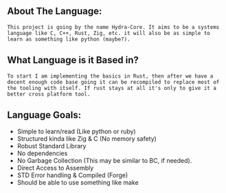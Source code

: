 ## About The Language:
	This project is going by the name Hydra-Core. It aims to be a systems language like C, C++, Rust, Zig, etc. it will also be as simple to learn as something like python (maybe?).
## What Language is it Based in?
	To start I am implementing the basics in Rust, then after we have a decent enough code base going it can be recompiled to replace most of the tooling with itself. If rust stays at all it's only to give it a better cross platform tool.
## Language Goals:
* Simple to learn/read (Like python or ruby)
* Structured kinda like Zig & C (No memory safety)
* Robust Standard Library
* No dependencies
* No Garbage Collection (This may be similar to BC, if needed).
* Direct Access to Assembly
* STD Error handling & Compiled (Forge)
* Should be able to use something like make